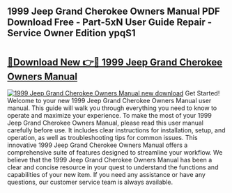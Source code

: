## 1999 Jeep Grand Cherokee Owners Manual PDF Download Free - Part-5xN User Guide Repair - Service Owner Edition ypqS1

# <h2><a href="http://bc43786.oget.top/?id=1999+Jeep+Grand+Cherokee+Owners+Manual">🔗Download New 👉🔴 1999 Jeep Grand Cherokee Owners Manual</a></h2>

[![1999 Jeep Grand Cherokee Owners Manual new download](https://i.imgur.com/5g1atiW.png)](http://bc43786.oget.top/?id=1999+Jeep+Grand+Cherokee+Owners+Manual)
Get Started! Welcome to your new 1999 Jeep Grand Cherokee Owners Manual user manual. This guide will walk you through everything you need to know to operate and maximize your experience. To make the most of your 1999 Jeep Grand Cherokee Owners Manual, please read this user manual carefully before use. It includes clear instructions for installation, setup, and operation, as well as troubleshooting tips for common issues. This innovative 1999 Jeep Grand Cherokee Owners Manual offers a comprehensive suite of features designed to streamline your workflow. We believe that the 1999 Jeep Grand Cherokee Owners Manual has been a clear and concise resource in your quest to understand the functions and capabilities of your new item. If you need any assistance or have any questions, our customer service team is always available.
